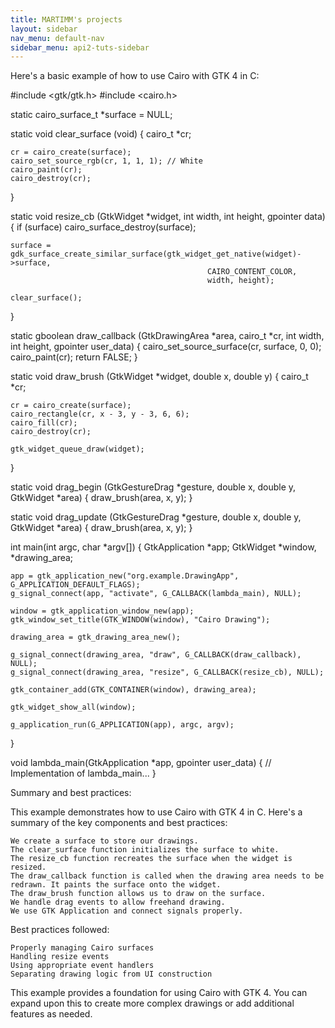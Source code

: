```yaml
---
title: MARTIMM's projects
layout: sidebar
nav_menu: default-nav
sidebar_menu: api2-tuts-sidebar
---
```

Here's a basic example of how to use Cairo with GTK 4 in C:

#include <gtk/gtk.h>
#include <cairo.h>

static cairo_surface_t *surface = NULL;

static void
clear_surface (void)
{
    cairo_t *cr;
    
    cr = cairo_create(surface);
    cairo_set_source_rgb(cr, 1, 1, 1); // White
    cairo_paint(cr);
    cairo_destroy(cr);
}

static void
resize_cb (GtkWidget *widget,
          int        width,
          int        height,
          gpointer   data)
{
    if (surface)
        cairo_surface_destroy(surface);
    
    surface = gdk_surface_create_similar_surface(gtk_widget_get_native(widget)->surface,
                                                CAIRO_CONTENT_COLOR,
                                                width, height);
    
    clear_surface();
}

static gboolean
draw_callback (GtkDrawingArea *area,
              cairo_t         *cr,
              int               width,
              int               height,
              gpointer          user_data)
{
    cairo_set_source_surface(cr, surface, 0, 0);
    cairo_paint(cr);
    return FALSE;
}

static void
draw_brush (GtkWidget *widget,
            double     x,
            double     y)
{
    cairo_t *cr;
    
    cr = cairo_create(surface);
    cairo_rectangle(cr, x - 3, y - 3, 6, 6);
    cairo_fill(cr);
    cairo_destroy(cr);
    
    gtk_widget_queue_draw(widget);
}

static void
drag_begin (GtkGestureDrag *gesture,
             double          x,
             double          y,
             GtkWidget      *area)
{
    draw_brush(area, x, y);
}

static void
drag_update (GtkGestureDrag *gesture,
             double          x,
             double          y,
             GtkWidget      *area)
{
    draw_brush(area, x, y);
}

int main(int argc, char *argv[])
{
    GtkApplication *app;
    GtkWidget *window, *drawing_area;

    app = gtk_application_new("org.example.DrawingApp", G_APPLICATION_DEFAULT_FLAGS);
    g_signal_connect(app, "activate", G_CALLBACK(lambda_main), NULL);

    window = gtk_application_window_new(app);
    gtk_window_set_title(GTK_WINDOW(window), "Cairo Drawing");

    drawing_area = gtk_drawing_area_new();

    g_signal_connect(drawing_area, "draw", G_CALLBACK(draw_callback), NULL);
    g_signal_connect(drawing_area, "resize", G_CALLBACK(resize_cb), NULL);

    gtk_container_add(GTK_CONTAINER(window), drawing_area);

    gtk_widget_show_all(window);

    g_application_run(G_APPLICATION(app), argc, argv);
}

void lambda_main(GtkApplication *app, gpointer user_data)
{
    // Implementation of lambda_main...
}

Summary and best practices:

This example demonstrates how to use Cairo with GTK 4 in C. Here's a summary of the key components and best practices:

    We create a surface to store our drawings.
    The clear_surface function initializes the surface to white.
    The resize_cb function recreates the surface when the widget is resized.
    The draw_callback function is called when the drawing area needs to be redrawn. It paints the surface onto the widget.
    The draw_brush function allows us to draw on the surface.
    We handle drag events to allow freehand drawing.
    We use GTK Application and connect signals properly.

Best practices followed:

    Properly managing Cairo surfaces
    Handling resize events
    Using appropriate event handlers
    Separating drawing logic from UI construction

This example provides a foundation for using Cairo with GTK 4. You can expand upon this to create more complex drawings or add additional features as needed.

